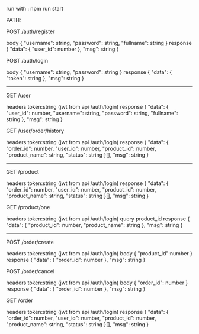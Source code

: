 run with : npm run start

PATH:

POST /auth/register

body
{
    "username": string,
    "password": string,
    "fullname": string
}
response
{
    "data": {
        "user_id": number
    },
    "msg": string
}

POST /auth/login

body
{
    "username": string,
    "password": string
}
response
{
    "data": {
        "token": string
    },
    "msg": string
}

---

GET /user

headers
token:string (jwt from api /auth/login)
response
{
    "data": {
        "user_id": number,
        "username": string,
        "password": string,
        "fullname": string
    },
    "msg": string
}

GET /user/order/history

headers
token:string (jwt from api /auth/login)
response
{
    "data": {
        "order_id": number,
        "user_id": number,
        "product_id": number,
        "product_name": string,
        "status": string
    }[],
    "msg": string
}

---

GET /product

headers
token:string (jwt from api /auth/login)
response
{
    "data": {
        "order_id": number,
        "user_id": number,
        "product_id": number,
        "product_name": string,
        "status": string
    }[],
    "msg": string
}

GET /product/one

headers
token:string (jwt from api /auth/login)
query
product_id
response
{
    "data": {
        "product_id": number,
        "product_name": string
    },
    "msg": string
}

---

POST /order/create

headers
token:string (jwt from api /auth/login)
body
{
    "product_id":number
}
response
{
    "data": {
        "order_id": number
    },
    "msg": string
}


POST /order/cancel

headers
token:string (jwt from api /auth/login)
body
{
    "order_id": number
}
response
{
    "data": {
        "order_id": number
    },
    "msg": string
}


GET /order

headers
token:string (jwt from api /auth/login)
response
{
    "data": {
        "order_id": number,
        "user_id": number,
        "product_id": number,
        "product_name": string,
        "status": string
    }[],
    "msg": string
}